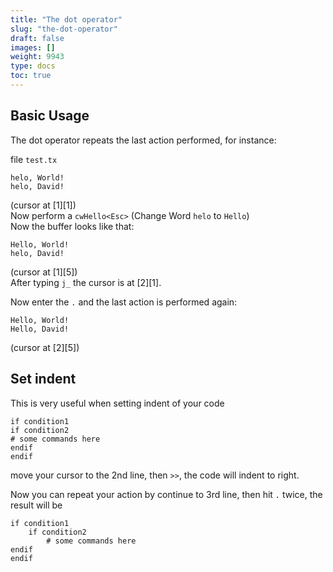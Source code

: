 ```yaml
---
title: "The dot operator"
slug: "the-dot-operator"
draft: false
images: []
weight: 9943
type: docs
toc: true
---
```


## Basic Usage
The dot operator repeats the last action performed, for instance:

file `test.tx`

```
helo, World!
helo, David!
```

(cursor at [1][1])   
Now perform a `cwHello<Esc>` (Change Word `helo` to `Hello`)  
Now the buffer looks like that:

```
Hello, World!
helo, David!
```
(cursor at [1][5])   
After typing `j_` the cursor is at [2][1].

Now enter the `.` and the last action is performed again:

```
Hello, World!
Hello, David!
```

(cursor at [2][5])


 

## Set indent
This is very useful when setting indent of your code

    if condition1
    if condition2
    # some commands here
    endif
    endif

move your cursor to the 2nd line, then `>>`, the code will indent to right.

Now you can repeat your action by continue to 3rd line, then hit `.` twice, the result will be

    if condition1
        if condition2
            # some commands here
    endif
    endif

